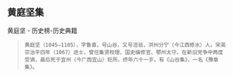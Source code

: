## 黄庭坚集

黄庭坚  -  历史榜-历史典籍

>     黄庭坚（1045—1105），字鲁直，号山谷，又号涪翁，洪州分宁（今江西修水）人。宋英宗治平四年（1067）进士，曾任集贤校理、国史编修官、鄂州太守。在新旧党争中两度受谪，最后死于宜州（今广西宜山）贬所。终年六十一岁。有《山谷集》，一名《豫章集》。
